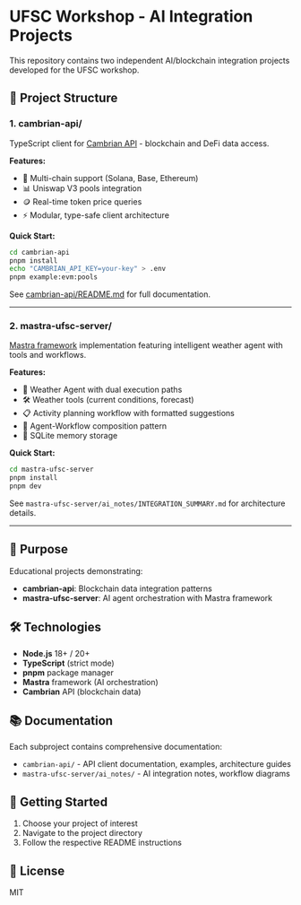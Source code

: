 # UFSC Workshop - AI Integration Projects

This repository contains two independent AI/blockchain integration projects developed for the UFSC workshop.

## 📁 Project Structure

### 1. **cambrian-api/** 
TypeScript client for [Cambrian API](https://docs.cambrian.org) - blockchain and DeFi data access.

**Features:**
- 🔗 Multi-chain support (Solana, Base, Ethereum)
- 📊 Uniswap V3 pools integration
- 🪙 Real-time token price queries
- ⚡ Modular, type-safe client architecture

**Quick Start:**
```bash
cd cambrian-api
pnpm install
echo "CAMBRIAN_API_KEY=your-key" > .env
pnpm example:evm:pools
```

See [cambrian-api/README.md](./cambrian-api/README.md) for full documentation.

---

### 2. **mastra-ufsc-server/**
[Mastra framework](https://mastra.ai) implementation featuring intelligent weather agent with tools and workflows.

**Features:**
- 🤖 Weather Agent with dual execution paths
- 🛠️ Weather tools (current conditions, forecast)
- 📋 Activity planning workflow with formatted suggestions
- 🧠 Agent-Workflow composition pattern
- 💾 SQLite memory storage

**Quick Start:**
```bash
cd mastra-ufsc-server
pnpm install
pnpm dev
```

See `mastra-ufsc-server/ai_notes/INTEGRATION_SUMMARY.md` for architecture details.

---

## 🎯 Purpose

Educational projects demonstrating:
- **cambrian-api**: Blockchain data integration patterns
- **mastra-ufsc-server**: AI agent orchestration with Mastra framework

## 🛠️ Technologies

- **Node.js** 18+ / 20+
- **TypeScript** (strict mode)
- **pnpm** package manager
- **Mastra** framework (AI orchestration)
- **Cambrian** API (blockchain data)

## 📚 Documentation

Each subproject contains comprehensive documentation:
- `cambrian-api/` - API client documentation, examples, architecture guides
- `mastra-ufsc-server/ai_notes/` - AI integration notes, workflow diagrams

## 🚀 Getting Started

1. Choose your project of interest
2. Navigate to the project directory
3. Follow the respective README instructions

## 📄 License

MIT
